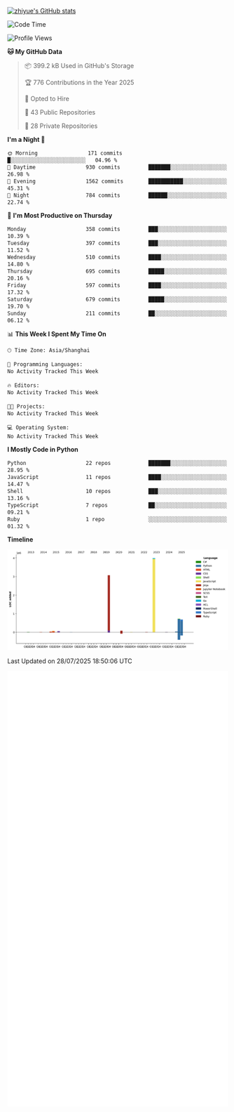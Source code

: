 
[![zhiyue's GitHub stats](https://github-readme-stats.vercel.app/api?username=zhiyue)](https://github.com/anuraghazra/github-readme-stats&&show_icons=true)

<!--START_SECTION:waka-->
![Code Time](http://img.shields.io/badge/Code%20Time-2%2C215%20hrs%2020%20mins-blue)

![Profile Views](http://img.shields.io/badge/Profile%20Views-0-blue)

**🐱 My GitHub Data** 

> 📦 399.2 kB Used in GitHub's Storage 
 > 
> 🏆 776 Contributions in the Year 2025
 > 
> 💼 Opted to Hire
 > 
> 📜 43 Public Repositories 
 > 
> 🔑 28 Private Repositories 
 > 
**I'm a Night 🦉** 

```text
🌞 Morning                171 commits         █░░░░░░░░░░░░░░░░░░░░░░░░   04.96 % 
🌆 Daytime                930 commits         ███████░░░░░░░░░░░░░░░░░░   26.98 % 
🌃 Evening                1562 commits        ███████████░░░░░░░░░░░░░░   45.31 % 
🌙 Night                  784 commits         ██████░░░░░░░░░░░░░░░░░░░   22.74 % 
```
📅 **I'm Most Productive on Thursday** 

```text
Monday                   358 commits         ███░░░░░░░░░░░░░░░░░░░░░░   10.39 % 
Tuesday                  397 commits         ███░░░░░░░░░░░░░░░░░░░░░░   11.52 % 
Wednesday                510 commits         ████░░░░░░░░░░░░░░░░░░░░░   14.80 % 
Thursday                 695 commits         █████░░░░░░░░░░░░░░░░░░░░   20.16 % 
Friday                   597 commits         ████░░░░░░░░░░░░░░░░░░░░░   17.32 % 
Saturday                 679 commits         █████░░░░░░░░░░░░░░░░░░░░   19.70 % 
Sunday                   211 commits         ██░░░░░░░░░░░░░░░░░░░░░░░   06.12 % 
```


📊 **This Week I Spent My Time On** 

```text
🕑︎ Time Zone: Asia/Shanghai

💬 Programming Languages: 
No Activity Tracked This Week

🔥 Editors: 
No Activity Tracked This Week

🐱‍💻 Projects: 
No Activity Tracked This Week

💻 Operating System: 
No Activity Tracked This Week
```

**I Mostly Code in Python** 

```text
Python                   22 repos            ███████░░░░░░░░░░░░░░░░░░   28.95 % 
JavaScript               11 repos            ████░░░░░░░░░░░░░░░░░░░░░   14.47 % 
Shell                    10 repos            ███░░░░░░░░░░░░░░░░░░░░░░   13.16 % 
TypeScript               7 repos             ██░░░░░░░░░░░░░░░░░░░░░░░   09.21 % 
Ruby                     1 repo              ░░░░░░░░░░░░░░░░░░░░░░░░░   01.32 % 
```



**Timeline**

![Lines of Code chart](https://raw.githubusercontent.com/zhiyue/zhiyue/main/assets/bar_graph.png)


 Last Updated on 28/07/2025 18:50:06 UTC
<!--END_SECTION:waka-->

<!-- [![Top Langs](https://github-readme-stats.vercel.app/api/top-langs/?username=zhiyue)](https://github.com/anuraghazra/github-readme-stats) -->

![](./github-metrics.svg)

